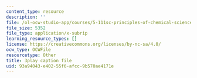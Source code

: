 ```yaml
---
content_type: resource
description: ''
file: /ol-ocw-studio-app/courses/5-111sc-principles-of-chemical-science-fall-2014/93a94043e40255f6afcc9b570ae4171e_S5UKjrfJiL8.vtt
file_size: 5352
file_type: application/x-subrip
learning_resource_types: []
license: https://creativecommons.org/licenses/by-nc-sa/4.0/
ocw_type: OCWFile
resourcetype: Other
title: 3play caption file
uid: 93a94043-e402-55f6-afcc-9b570ae4171e
---
```

